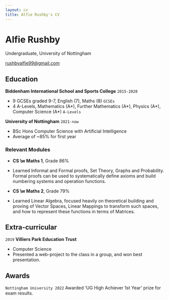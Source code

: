 ```yaml
---
layout: cv
title: Alfie Rushby's CV
---
```

# Alfie Rushby
Undergraduate, University of Nottingham

<div id="webaddress">
<a href="rushbyalfie99@gmail.com">rushbyalfie99@gmail.com</a>
</div>


## Education

__Biddenham International School and Sports College__
`2015-2020`
- 9 GCSEs graded 9-7, English (7), Maths (8) `GCSEs`
- 4 A-Levels, Mathematics (A\*), Further Mathematics (A\*), Physics (A\*), Computer Science (A\*) `A-Levels`

__University of Nottingham__
`2021-now`
- BSc Hons Computer Science with Artificial Intelligence 
- Average of ~85% for first year

### Relevant Modules

- __CS \w Maths 1__, Grade 86%
- Learned Informal and Formal proofs, Set Theory, Graphs and Probability. Formal proofs can be used to systematically define axioms and build numbering systems and operation functions.

- __CS \w Maths 2__, Grade 79%
- Learned Linear Algebra, focused heavily on theoretical building and proving of Vector Spaces, Linear Mappings to transform such spaces, and how to represent these functions in terms of Matrices.



## Extra-curricular 

`2019`
__Villiers Park Education Trust__
- Computer Science
- Presented a web-project to the class in a group, and won best presentation.

## Awards

`Nottingham University 2022`
 Awarded 'UG High Achiever 1st Year' prize for exam results.


<!-- ### Footer

Last updated: May 2013 -->


